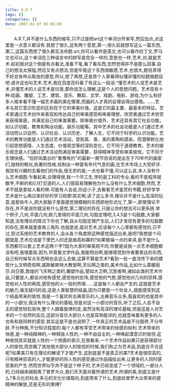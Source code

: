 ```yaml
---
title: A.R.T
tags: []
categories: []
date: 2007-02-07 06:06:00 
---
```



&emsp;&emsp;A.R.T,并不是什么东西的缩写,只不过是把art这个单词分开来写,然后加点,点这里是一点意义都没有.我想了很久,这有两个意思,第一,很久前就想写这么一篇东西,第二,这篇东西想了很久都无法命题.art,你可以看作是英文,也可以看作拉丁文,罗马文也可以,这个单词在三种语言中的拼写是完全一样的,意思也一样,艺术,对,就是艺术.起初我对这个倒是有点看法,准备下笔,看了看东西,忽然觉得并不是那么回事,自己的想法太狭隘,然后又有点想法,但是毕竟这个东西很敏感,艺术,也很大,题目弄得不好总有哗众取宠的感觉,所以,想了再想,还是弄个人家看得似懂非懂的标题做题目吧.或许这也叫艺术.艺术,我在百度百科看了有这么一段话:"懂艺术的人说艺术是艺术,非懂艺术的人说艺术是垃圾,那你说怎么理解,这是个人的思想问题。艺术现有十种:绘画、雕塑、工艺、建筑、音乐、舞蹈、文学、戏剧、电影、游戏,为什么有好多人根本看不懂一幅艺术画的美在哪里,而画的人才真的会理会得出感情。......艺术与其它意识形态的区别在于它的审美价值，这是它的最主要、最基本的特征。艺术家通过艺术创作来表现和传达自己的审美感受和审美理想，欣赏者通过艺术欣赏来获得美感，并满足自己的审美需要。除审美价值外，艺术还具有其它社会功能，如认识功能，教育和陶冶功能，娱乐功能等。其中艺术的社会功能是人们通过艺术活动而认识自然、认识社会、认识历史、了解人生，它不同于科学的认识功能。艺术的教育功能是人们通过艺术活动，受到真、善、美的熏陶和感染，而潜移默化地引起思想感情、人生态度、价值观念等的深刻变化，它不同于道德教育。艺术的娱乐观念是人们通过艺术活动而满足审美需要，获得精神享受和审美愉悦，它不同于生理快感。"恰好凤凰台的"鲁豫有约"的最新一期节目说的是出生于70年代的画家们,独特的眼光,执著的性格,绘制出一种富有年代气息的画,在艺术市场上大受好评.我饶有兴趣的去看他们的作品,很无奈的是,一点也看不懂,可以这么说,本人没有什么艺术细胞.乍看起来,合理得很,我一个华工生,学的是工科的专业,看的不是程序就数字,不断的和0,1打交道的人,人们很容易理解他为什么没有什么艺术细胞.然而,艺术不就是拿给人看的嘛.可能有人会说,你这小子,去看看艺术鉴赏的书籍,好好学学艺术是什么再过来好好的学习观摩!其实啊,读了这么多书,理论并不是什么高深的玩意,是那些牛人,把大家脑子里面感觉很模糊的东西把他形式化了,第一,即使理论不存在,并不是说你就没有什么感觉,第二理论的存在,只是让你的想法可以更系统.举个例子,几何,平面几何,欧几里得的平面几何,勾股定理吧,3,4,5是个勾股数,大家都知道,没有理论的情况下你也了解,自从勾股定理产生后,人们才发现有更多的勾股数的存在,原来就是直角三角形.也就是说,面对艺术,应该每个人心里都有感觉的,只不过,受过系统的艺术教育的人,会从各个角度把这种感觉描述出来,是吧?我想提个问题就是,艺术应该是下里巴人的还是曲高和寡的?如果极端一点的来讲,是不是什么东西都可以套上艺术这两个字?因为大家的审美观不同.你要是说我一点艺术细胞都没有吧,我很委屈.因为,毕竟看文学作品,我能明白啊,能够感觉到作者要表达的东西,自己有时候写点东西啊也会这么去做,这算不算是艺术?看到一些一直流传下来的建筑什么文明奇观啊,威斯敏斯特大教堂啊,天坛啊之类的,美术作品,比如什么蒙娜丽莎,向日葵,敦煌的飞天啊之类的,雕塑作品,譬如大卫啊,沉思者啊,诸如此类的艺术作品,只要是人,都会对他有感觉,感觉他的宏伟,感觉他的气势,感觉他对几何的崇拜,感觉他对人性的再现,感受他的火一般的热情......这是每个人都会产生的.这就是艺术的魅力,毫无疑问的说,这是人类智慧的结晶,因为只要是一个社会人,就能感受到这个结晶带来的愉悦.我是一个喜欢听古典音乐的人,古典音乐众多,我喜欢的也是其中的一小部分,我没有什么理论的基础,但是对这一小部分的音乐,听了之后,人会不自主的感觉轻松愉快,整个人跟着旋律的走,虽然没有高深的理论基础,但是这是人对艺术的一个自然的反应,这部分音乐大部分人也是耳熟能详的,也就意味着有更多的人也有和我同样的感受.其实这是不是也说明了,一件真正的艺术品是不分国界,不分年龄,不分种族,不分知识程度的.每个人都有享受艺术带来的快感的权利.艺术带来的快感,是一种纯精神的,一种释放人性的,一种不由自主的,一种唤起潜意识的愉悦.这种愉悦其实就是人性的一个侧面的表示,在我看来,一个艺术作品如果只是获得部分人的愉悦,而忽略了其他很大部分人的愉悦的时候,我们称之为艺术品,到底合不合适呢?如果美只有在理论的解读下才能产生,这到底是不是真正的美?艺术是很崇高的,只有精神崇高的人,才能更好的将人性的感受通过作品描绘出来,让更多的人同时感受美的产生.然而世界似乎并不是这个样子的,艺术已经变成了一个领域的,一部分人的,已经越来越脱离了普罗大众,我们天天面对着所谓的艺术,所谓的美,到底又是什么?多元化的社会,多元的文化价值取向,到底带来了什么,到底给普罗大众带来的是精神的解放,还是无形的束缚?
